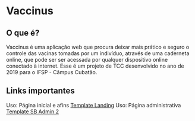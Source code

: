 # Vaccinus 

## O que é?
Vaccinus é uma aplicação web que procura deixar mais prático e seguro o controle das vacinas tomadas por um indivíduo, através de uma caderneta online, que pode ser ser acessada por qualquer dispositivo online conectado à internet. Esse é um projeto de TCC desenvolvido no ano de 2019 para o IFSP - Câmpus Cubatão.

## Links importantes
Uso: Página inicial e afins [Template Landing](https://uicookies.com/downloads/landing-free-onepage-bootstrap-4-template/)
Uso: Página administrativa [Template SB Admin 2](https://startbootstrap.com/themes/sb-admin-2/)

